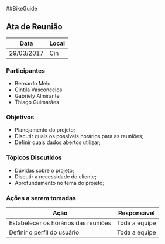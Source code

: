 ##BikeGuide


## Ata de Reunião

Data         | Local
------------ | -------------
29/03/2017   |Cin


### Participantes
* Bernardo Melo
* Cintila Vasconcelos
* Gabriely Almirante
* Thiago Guimarães

### Objetivos
* Planejamento do projeto;
* Discutir quais os possíveis horários para as reuniões;
* Definir quais dados abertos utilizar;

### Tópicos Discutidos
* Dúvidas sobre o projeto;
* Discutir a necessidade do cliente;
* Aprofundamento no tema do projeto;

### Ações a serem tomadas
Ação                                 | Responsável   
------------------------------------ | -------------- 
Estabelecer os horários das reuniões | Toda a equipe                 
Definir o perfil do usuário          | Toda a equipe
                                                             


